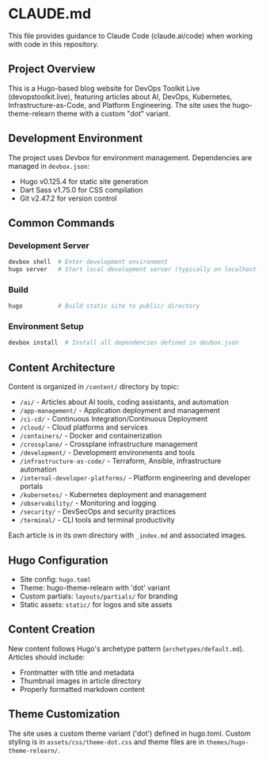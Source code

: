 # CLAUDE.md

This file provides guidance to Claude Code (claude.ai/code) when working with code in this repository.

## Project Overview

This is a Hugo-based blog website for DevOps Toolkit Live (devopstoolkit.live), featuring articles about AI, DevOps, Kubernetes, Infrastructure-as-Code, and Platform Engineering. The site uses the hugo-theme-relearn theme with a custom "dot" variant.

## Development Environment

The project uses Devbox for environment management. Dependencies are managed in `devbox.json`:
- Hugo v0.125.4 for static site generation
- Dart Sass v1.75.0 for CSS compilation  
- Git v2.47.2 for version control

## Common Commands

### Development Server
```bash
devbox shell  # Enter development environment
hugo server   # Start local development server (typically on localhost:1313)
```

### Build
```bash
hugo          # Build static site to public/ directory
```

### Environment Setup
```bash
devbox install  # Install all dependencies defined in devbox.json
```

## Content Architecture

Content is organized in `/content/` directory by topic:
- `/ai/` - Articles about AI tools, coding assistants, and automation
- `/app-management/` - Application deployment and management
- `/ci-cd/` - Continuous Integration/Continuous Deployment 
- `/cloud/` - Cloud platforms and services
- `/containers/` - Docker and containerization
- `/crossplane/` - Crossplane infrastructure management
- `/development/` - Development environments and tools
- `/infrastructure-as-code/` - Terraform, Ansible, infrastructure automation
- `/internal-developer-platforms/` - Platform engineering and developer portals
- `/kubernetes/` - Kubernetes deployment and management
- `/observability/` - Monitoring and logging
- `/security/` - DevSecOps and security practices
- `/terminal/` - CLI tools and terminal productivity

Each article is in its own directory with `_index.md` and associated images.

## Hugo Configuration

- Site config: `hugo.toml` 
- Theme: hugo-theme-relearn with 'dot' variant
- Custom partials: `layouts/partials/` for branding
- Static assets: `static/` for logos and site assets

## Content Creation

New content follows Hugo's archetype pattern (`archetypes/default.md`). Articles should include:
- Frontmatter with title and metadata
- Thumbnail images in article directory
- Properly formatted markdown content

## Theme Customization

The site uses a custom theme variant ('dot') defined in hugo.toml. Custom styling is in `assets/css/theme-dot.css` and theme files are in `themes/hugo-theme-relearn/`.